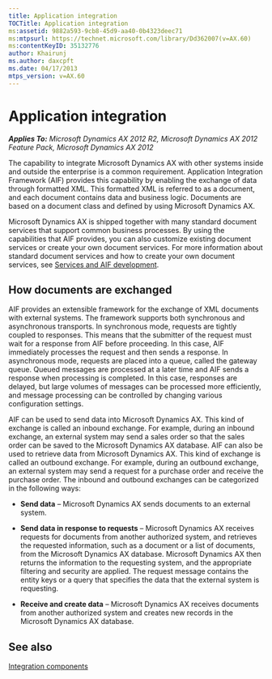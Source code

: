 ```yaml
---
title: Application integration
TOCTitle: Application integration
ms:assetid: 9882a593-9cb8-45d9-aa40-0b4323deec71
ms:mtpsurl: https://technet.microsoft.com/library/Dd362007(v=AX.60)
ms:contentKeyID: 35132776
author: Khairunj
ms.author: daxcpft
ms.date: 04/17/2013
mtps_version: v=AX.60
---
```


# Application integration 


_**Applies To:** Microsoft Dynamics AX 2012 R2, Microsoft Dynamics AX 2012 Feature Pack, Microsoft Dynamics AX 2012_

The capability to integrate Microsoft Dynamics AX with other systems inside and outside the enterprise is a common requirement. Application Integration Framework (AIF) provides this capability by enabling the exchange of data through formatted XML. This formatted XML is referred to as a document, and each document contains data and business logic. Documents are based on a document class and defined by using Microsoft Dynamics AX.

Microsoft Dynamics AX is shipped together with many standard document services that support common business processes. By using the capabilities that AIF provides, you can also customize existing document services or create your own document services. For more information about standard document services and how to create your own document services, see [Services and AIF development](services-and-aif-development.md).

## How documents are exchanged

AIF provides an extensible framework for the exchange of XML documents with external systems. The framework supports both synchronous and asynchronous transports. In synchronous mode, requests are tightly coupled to responses. This means that the submitter of the request must wait for a response from AIF before proceeding. In this case, AIF immediately processes the request and then sends a response. In asynchronous mode, requests are placed into a queue, called the gateway queue. Queued messages are processed at a later time and AIF sends a response when processing is completed. In this case, responses are delayed, but large volumes of messages can be processed more efficiently, and message processing can be controlled by changing various configuration settings.

AIF can be used to send data into Microsoft Dynamics AX. This kind of exchange is called an inbound exchange. For example, during an inbound exchange, an external system may send a sales order so that the sales order can be saved to the Microsoft Dynamics AX database. AIF can also be used to retrieve data from Microsoft Dynamics AX. This kind of exchange is called an outbound exchange. For example, during an outbound exchange, an external system may send a request for a purchase order and receive the purchase order. The inbound and outbound exchanges can be categorized in the following ways:

  - **Send data** – Microsoft Dynamics AX sends documents to an external system.

  - **Send data in response to requests** – Microsoft Dynamics AX receives requests for documents from another authorized system, and retrieves the requested information, such as a document or a list of documents, from the Microsoft Dynamics AX database. Microsoft Dynamics AX then returns the information to the requesting system, and the appropriate filtering and security are applied. The request message contains the entity keys or a query that specifies the data that the external system is requesting.

  - **Receive and create data** – Microsoft Dynamics AX receives documents from another authorized system and creates new records in the Microsoft Dynamics AX database.

## See also

[Integration components](integration-components.md)

